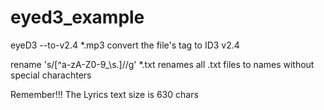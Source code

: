 # eyed3_example

eyeD3 --to-v2.4 *.mp3 convert the file's tag to ID3 v2.4

rename 's/[^a-zA-Z0-9_\s\.]//g' *.txt renames all .txt files to names without special charachters

Remember!!! The Lyrics text size is 630 chars

